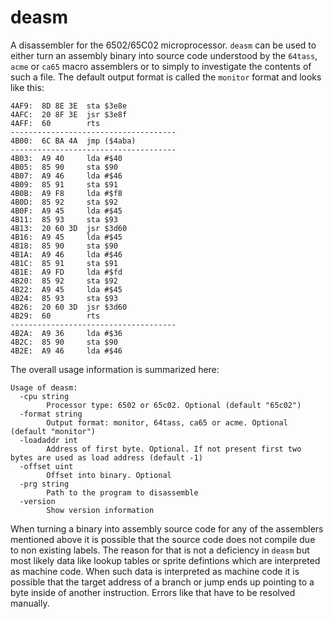 # deasm
A disassembler for the 6502/65C02 microprocessor. `deasm` can be used to either turn an assembly binary into
source code understood by the `64tass`, `acme` or `ca65` macro assemblers or to simply to investigate the contents
of such a file. The default output format is called the `monitor` format and looks like this:

```
4AF9:  8D 8E 3E  sta $3e8e
4AFC:  20 8F 3E  jsr $3e8f
4AFF:  60        rts
-------------------------------------
4B00:  6C BA 4A  jmp ($4aba)
-------------------------------------
4B03:  A9 40     lda #$40
4B05:  85 90     sta $90
4B07:  A9 46     lda #$46
4B09:  85 91     sta $91
4B0B:  A9 F8     lda #$f8
4B0D:  85 92     sta $92
4B0F:  A9 45     lda #$45
4B11:  85 93     sta $93
4B13:  20 60 3D  jsr $3d60
4B16:  A9 45     lda #$45
4B18:  85 90     sta $90
4B1A:  A9 46     lda #$46
4B1C:  85 91     sta $91
4B1E:  A9 FD     lda #$fd
4B20:  85 92     sta $92
4B22:  A9 45     lda #$45
4B24:  85 93     sta $93
4B26:  20 60 3D  jsr $3d60
4B29:  60        rts
-------------------------------------
4B2A:  A9 36     lda #$36
4B2C:  85 90     sta $90
4B2E:  A9 46     lda #$46
```

The overall usage information is summarized here:

```
Usage of deasm:
  -cpu string
    	Processor type: 6502 or 65c02. Optional (default "65c02")
  -format string
    	Output format: monitor, 64tass, ca65 or acme. Optional (default "monitor")
  -loadaddr int
    	Address of first byte. Optional. If not present first two bytes are used as load address (default -1)
  -offset uint
    	Offset into binary. Optional
  -prg string
    	Path to the program to disassemble
  -version
    	Show version information
```

When turning a binary into assembly source code for any of the assemblers mentioned above it is possible that the
source code does not compile due to non existing labels. The reason for that is not a deficiency in `deasm` but
most likely data like lookup tables or sprite defintions which are interpreted as machine code. When such data is
interpreted as machine code it is possible that the target address of a branch or jump ends up pointing to a byte 
inside of another instruction. Errors like that have to be resolved manually.